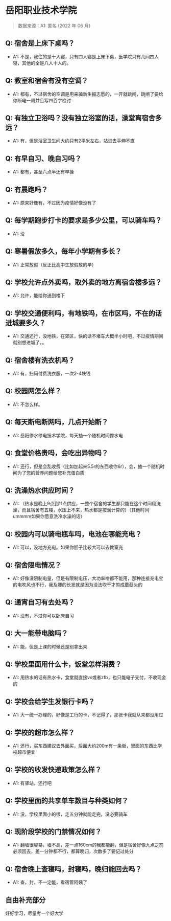 # 岳阳职业技术学院

> 数据来源：A1: 匿名 (2022 年 06 月)

## Q: 宿舍是上床下桌吗？

- A1: 不是，我住的是十人寝，只有四人寝是上床下桌，医学院只有几间四人寝，其他的全是八人十人的。

## Q: 教室和宿舍有没有空调？

- A1: 都有，不过宿舍的空调是用来骗新生报志愿的，一开就跳闸，跳闸了要给你断电一周并且写四百字检讨

## Q: 有独立卫浴吗？没有独立浴室的话，澡堂离宿舍多远？

- A1: 有，但是浴室卫生间大约只有2平米左右，站进去手伸不直

## Q: 有早自习、晚自习吗？

- A1: 都有，甚至六点半还有早操

## Q: 有晨跑吗？

- A1: 原来好像有，不过因为疫情好像没有了

## Q: 每学期跑步打卡的要求是多少公里，可以骑车吗？

- A1: 没

## Q: 寒暑假放多久，每年小学期有多长？

- A1: 正常放假（反正比高中生放假放的早）

## Q: 学校允许点外卖吗，取外卖的地方离宿舍楼多远？

- A1: 允许，能给你送到楼下

## Q: 学校交通便利吗，有地铁吗，在市区吗，不在的话进城要多久？

- A1: 交通还行，没地铁，在郊区，快的话不堵车大概半小时吧，不过疫情期间就别想进城了。。

## Q: 宿舍楼有洗衣机吗？

- A1: 有，扫码付费洗衣服，一次2-4块钱

## Q: 校园网怎么样？

- A1: 不怎么样。

## Q: 每天断电断网吗，几点开始断？

- A1: 岳阳停水停电技术学院，每天抽一个随机时间停水电

## Q: 食堂价格贵吗，会吃出异物吗？

- A1: 还行，但是会乱收费（比如加起来5.5r的东西收你6r），会，抽一个随机时间为了您的营养问题给您补充蛋白质

## Q: 洗澡热水供应时间？

- A1: （热水是晚上9点到11点供应，一整个宿舍的学生都只能在这个时间段洗澡，而且宿舍有五楼，水压上不来，热水都是按滴计算的）（其他时间ummmm如果你愿意洗冷水澡的话）

## Q: 校园内可以骑电瓶车吗，电池在哪能充电？

- A1: 可以，没地方充电。如果你胆子比较大可以去教室充

## Q: 宿舍限电情况？

- A1: 好像没限制电量，但是有限制电压，大功率啥都不能用，那种连接充电宝的电吹风也不行，我及腰的长发就是因为没法吹干才剪成蘑菇头的

## Q: 通宵自习有去处吗？

- A1: 没有，不过你可以卧床自习

## Q: 大一能带电脑吗？

- A1: 能，但是上课的时候还是别拿出来

## Q: 学校里面用什么卡，饭堂怎样消费？

- A1: 用热水的话有热水卡，食堂就直接vx或者zfb，也只能电子支付，不收现金的

## Q: 学校会给学生发银行卡吗？

- A1: 大一统一办理的，好像是工行的卡，不记得了，那张卡我就从来都没用过

## Q: 学校的超市怎么样？

- A1: 还行，买东西建议去外面买，后面大约200m有一条街，里面的东西比学校超市便宜

## Q: 学校的收发快递政策怎么样？

- A1: 有驿站，还行吧

## Q: 学校里面的共享单车数目与种类如何？

- A1: 没，学校里面小的很，走五分钟就能走完，没必要骑车

## Q: 现阶段学校的门禁情况如何？

- A1: 翻墙很容易，墙不高，差一点160cm的我都能翻，但是宿舍好像九点之前必须回去，差一分钟都不行，都算晚归，次数多了要记过处分

## Q: 宿舍晚上查寝吗，封寝吗，晚归能回去吗？

- A1: 查，封，不一定能，看宿管阿姨了

## 自由补充部分

好好学习，尽量考一个好大学